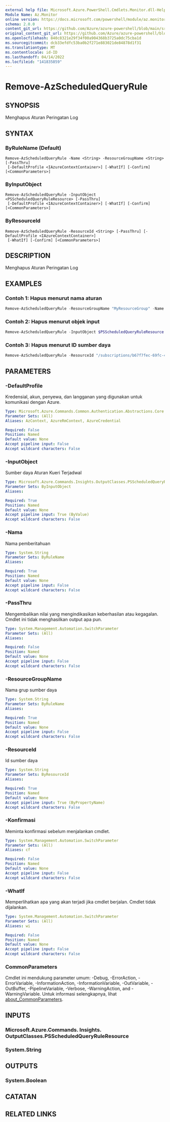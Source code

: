 ```yaml
---
external help file: Microsoft.Azure.PowerShell.Cmdlets.Monitor.dll-Help.xml
Module Name: Az.Monitor
online version: https://docs.microsoft.com/powershell/module/az.monitor/remove-azscheduledqueryrule
schema: 2.0.0
content_git_url: https://github.com/Azure/azure-powershell/blob/main/src/Monitor/Monitor/help/Remove-AzScheduledQueryRule.md
original_content_git_url: https://github.com/Azure/azure-powershell/blob/main/src/Monitor/Monitor/help/Remove-AzScheduledQueryRule.md
ms.openlocfilehash: 840c8321e29f34f00a904368b3725a0dc75cba1d
ms.sourcegitcommit: dcb33efdfc53ba0b2f271e883021de84878d1f31
ms.translationtype: MT
ms.contentlocale: id-ID
ms.lasthandoff: 04/14/2022
ms.locfileid: "141835859"
---
```

# Remove-AzScheduledQueryRule

## SYNOPSIS
Menghapus Aturan Peringatan Log

## SYNTAX

### ByRuleName (Default)
```
Remove-AzScheduledQueryRule -Name <String> -ResourceGroupName <String> [-PassThru]
 [-DefaultProfile <IAzureContextContainer>] [-WhatIf] [-Confirm] [<CommonParameters>]
```

### ByInputObject
```
Remove-AzScheduledQueryRule -InputObject <PSScheduledQueryRuleResource> [-PassThru]
 [-DefaultProfile <IAzureContextContainer>] [-WhatIf] [-Confirm] [<CommonParameters>]
```

### ByResourceId
```
Remove-AzScheduledQueryRule -ResourceId <String> [-PassThru] [-DefaultProfile <IAzureContextContainer>]
 [-WhatIf] [-Confirm] [<CommonParameters>]
```

## DESCRIPTION
Menghapus Aturan Peringatan Log

## EXAMPLES

### Contoh 1: Hapus menurut nama aturan
```powershell
Remove-AzScheduledQueryRule -ResourceGroupName "MyResourceGroup" -Name "LogAlertRule1"
```

### Contoh 2: Hapus menurut objek input
```powershell
Remove-AzScheduledQueryRule -InputObject $PSScheduledQueryRuleResource
```

### Contoh 3: Hapus menurut ID sumber daya
```powershell
Remove-AzScheduledQueryRule -ResourceId "/subscriptions/b67f7fec-69fc-4974-9099-a26bd6ffeda3/resourceGroups/MyResourceGroup/providers/Microsoft.Insights/scheduledQueryRules/LogAlertRule1"
```

## PARAMETERS

### -DefaultProfile
Kredensial, akun, penyewa, dan langganan yang digunakan untuk komunikasi dengan Azure.

```yaml
Type: Microsoft.Azure.Commands.Common.Authentication.Abstractions.Core.IAzureContextContainer
Parameter Sets: (All)
Aliases: AzContext, AzureRmContext, AzureCredential

Required: False
Position: Named
Default value: None
Accept pipeline input: False
Accept wildcard characters: False
```

### -InputObject
Sumber daya Aturan Kueri Terjadwal

```yaml
Type: Microsoft.Azure.Commands.Insights.OutputClasses.PSScheduledQueryRuleResource
Parameter Sets: ByInputObject
Aliases:

Required: True
Position: Named
Default value: None
Accept pipeline input: True (ByValue)
Accept wildcard characters: False
```

### -Nama
Nama pemberitahuan

```yaml
Type: System.String
Parameter Sets: ByRuleName
Aliases:

Required: True
Position: Named
Default value: None
Accept pipeline input: False
Accept wildcard characters: False
```

### -PassThru
Mengembalikan nilai yang mengindikasikan keberhasilan atau kegagalan.
Cmdlet ini tidak menghasilkan output apa pun.

```yaml
Type: System.Management.Automation.SwitchParameter
Parameter Sets: (All)
Aliases:

Required: False
Position: Named
Default value: None
Accept pipeline input: False
Accept wildcard characters: False
```

### -ResourceGroupName
Nama grup sumber daya

```yaml
Type: System.String
Parameter Sets: ByRuleName
Aliases:

Required: True
Position: Named
Default value: None
Accept pipeline input: False
Accept wildcard characters: False
```

### -ResourceId
Id sumber daya

```yaml
Type: System.String
Parameter Sets: ByResourceId
Aliases:

Required: True
Position: Named
Default value: None
Accept pipeline input: True (ByPropertyName)
Accept wildcard characters: False
```

### -Konfirmasi
Meminta konfirmasi sebelum menjalankan cmdlet.

```yaml
Type: System.Management.Automation.SwitchParameter
Parameter Sets: (All)
Aliases: cf

Required: False
Position: Named
Default value: None
Accept pipeline input: False
Accept wildcard characters: False
```

### -WhatIf
Memperlihatkan apa yang akan terjadi jika cmdlet berjalan.
Cmdlet tidak dijalankan.

```yaml
Type: System.Management.Automation.SwitchParameter
Parameter Sets: (All)
Aliases: wi

Required: False
Position: Named
Default value: None
Accept pipeline input: False
Accept wildcard characters: False
```

### CommonParameters
Cmdlet ini mendukung parameter umum: -Debug, -ErrorAction, -ErrorVariable, -InformationAction, -InformationVariable, -OutVariable, -OutBuffer, -PipelineVariable, -Verbose, -WarningAction, and -WarningVariable. Untuk informasi selengkapnya, lihat [about_CommonParameters](http://go.microsoft.com/fwlink/?LinkID=113216).

## INPUTS

### Microsoft.Azure.Commands. Insights. OutputClasses.PSScheduledQueryRuleResource

### System.String

## OUTPUTS

### System.Boolean

## CATATAN

## RELATED LINKS
